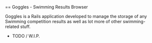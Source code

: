 == Goggles - Swimming Results Browser

Goggles is a Rails application developed to manage the storage
of any Swimming competition results as well as lot more of other swimming-related stuff.

- TODO / W.I.P.
